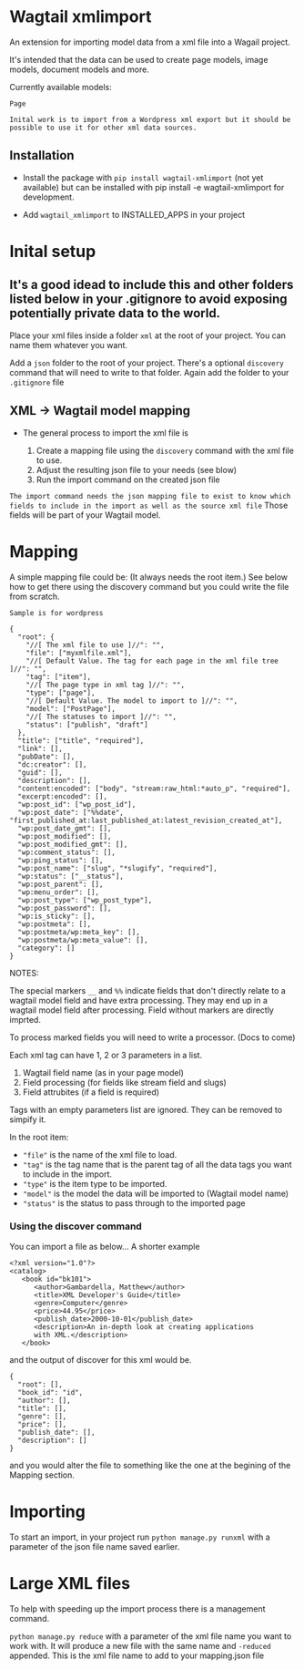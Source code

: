 # Wagtail xmlimport

An extension for importing model data from a xml file into a Wagail project.

It's intended that the data can be used to create page models, image models, document models and more.

Currently available models:

    Page

`Inital work is to import from a Wordpress xml export but it should be possible to use it for other xml data sources.`

## Installation

* Install the package with `pip install wagtail-xmlimport` (not yet available) but can be installed with pip install -e wagtail-xmlimport for development.

* Add `wagtail_xmlimport` to INSTALLED_APPS in your project

# Inital setup

## It's a good idead to include this and other folders listed below in your .gitignore to avoid exposing potentially private data to the world.

Place your xml files inside a folder `xml` at the root of your project. You can name them whatever you want.

Add a `json` folder to the root of your project. There's a optional `discovery` command that will need to write to that folder. Again add the folder to your `.gitignore` file

## XML -> Wagtail model mapping

* The general process to import the xml file is
    
    1. Create a mapping file using the `discovery` command with the xml file to use.
    2. Adjust the resulting json file to your needs (see blow)
    3. Run the import command on the created json file

`The import command needs the json mapping file to exist to know which fields to include in the import as well as the source xml file` Those fields will be part of your Wagtail model.

# Mapping

A simple mapping file could be: (It always needs the root item.) See below how to get there using the discovery command but you could write the file from scratch.

`Sample is for wordpress`

```
{
  "root": {
    "//[ The xml file to use ]//": "",
    "file": ["myxmlfile.xml"],
    "//[ Default Value. The tag for each page in the xml file tree ]//": "",
    "tag": ["item"],
    "//[ The page type in xml tag ]//": "",
    "type": ["page"],
    "//[ Default Value. The model to import to ]//": "",
    "model": ["PostPage"],
    "//[ The statuses to import ]//": "",
    "status": ["publish", "draft"]
  },
  "title": ["title", "required"],
  "link": [],
  "pubDate": [],
  "dc:creator": [],
  "guid": [],
  "description": [],
  "content:encoded": ["body", "stream:raw_html:*auto_p", "required"],
  "excerpt:encoded": [],
  "wp:post_id": ["wp_post_id"],
  "wp:post_date": ["%%date", "first_published_at:last_published_at:latest_revision_created_at"],
  "wp:post_date_gmt": [],
  "wp:post_modified": [],
  "wp:post_modified_gmt": [],
  "wp:comment_status": [],
  "wp:ping_status": [],
  "wp:post_name": ["slug", "*slugify", "required"],
  "wp:status": ["__status"],
  "wp:post_parent": [],
  "wp:menu_order": [],
  "wp:post_type": ["wp_post_type"],
  "wp:post_password": [],
  "wp:is_sticky": [],
  "wp:postmeta": [],
  "wp:postmeta/wp:meta_key": [],
  "wp:postmeta/wp:meta_value": [],
  "category": []
}
```

NOTES: 

The special markers `__` and `%%` indicate fields that don't directly relate to a wagtail model field and have extra processing. They may end up in a wagtail model field after processing. Field without markers are directly imprted.

To process marked fields you will need to write a processor. (Docs to come)

Each xml tag can have 1, 2 or 3 parameters in a list.

  1. Wagtail field name (as in your page model)
  2. Field processing (for fields like stream field and slugs)
  3. Field attrubites (if a field is required)

Tags with an empty parameters list are ignored. They can be removed to simpify it.

In the root item:

* `"file"` is the name of the xml file to load.
* `"tag"` is the tag name that is the parent tag of all the data tags you want to include in the import.
* `"type"` is the item type to be imported.
* `"model"` is the model the data will be imported to (Wagtail model name)
* `"status"` is the status to pass through to the imported page

### Using the discover command

You can import a file as below... A shorter example

```
<?xml version="1.0"?>
<catalog>
   <book id="bk101">
      <author>Gambardella, Matthew</author>
      <title>XML Developer's Guide</title>
      <genre>Computer</genre>
      <price>44.95</price>
      <publish_date>2000-10-01</publish_date>
      <description>An in-depth look at creating applications 
      with XML.</description>
   </book>
```

and the output of discover for this xml would be.

```
{
  "root": [],
  "book_id": "id",
  "author": [],
  "title": [],
  "genre": [],
  "price": [],
  "publish_date": [],
  "description": []
}
```

and you would alter the file to something like the one at the begining of the Mapping section. 

# Importing

To start an import, in your project run `python manage.py runxml` with a parameter of the json file name saved earlier.

# Large XML files

To help with speeding up the import process there is a management command.

`python manage.py reduce` with a parameter of the xml file name you want to work with. It will produce a new file with the same name and `-reduced` appended. This is the xml file name to add to your mapping.json file